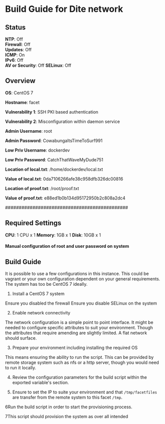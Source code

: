 # Build Guide for Dite network 

## Status

**NTP**: Off  
**Firewall**: Off  
**Updates**: Off  
**ICMP**: On  
**IPv6**: Off  
**AV or Security**: Off
**SELinux**: Off

## Overview

**OS**: CentOS 7

**Hostname**: facet

**Vulnerability 1**: SSH PKI based authentication

**Vulnerability 2**: Misconfiguration within daemon service

**Admin Username**: root  

**Admin Password**: CowabungaItsTimeToSurf991  

**Low Priv Username**: dockerdev

**Low Priv Password**: CatchThatWaveMyDude751  

**Location of local.txt**: /home/dockerdev/local.txt  

**Value of local.txt**: 0da7106266afe38c958dfb326dc00816  

**Location of proof.txt**: /root/proof.txt  

**Value of proof.txt**: e88ed1b0b134d95172950b2c808a2dc4

#############################################

## Required Settings

**CPU**: 1 CPU  x 1
**Memory**: 1GB  x 1
**Disk**: 10GB x 1

#### Manual configuration of root and user password on system

## Build Guide

It is possible to use a few configurations in this instance. This could be vagrant or your own configuration dependent on your general requirements. The system has too be CentOS 7 ideally.

1. Install a CentOS 7 system

Ensure you disabled the firewall
Ensure you disable SELinux on the system

2. Enable network connectivity 

The network configuration is a simple point to point interface. It might be needed to configure specific attributes to suit your environment. Though the attributes that require amending are slightly limited. A flat network should surface.

3. Prepare your environment including installing the required OS

This means ensuring the ability to run the script. This can be provided by remote storage system such as nfs or a http server, though you would need to run it locally. 

4. Review the configuration parameters for the build script within the exported variable's section.

5. Ensure to set the IP to suite your environment and that `/tmp/facetfiles` are transfer from the remote system to this facet `/tmp`.

6Run the build script in order to start the provisioning process. 

7This script should provision the system as over all intended

